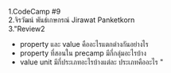 1.CodeCamp #9 <br>
2.จิรวัฒน์ พันธ์เกษกรณ์ Jirawat Panketkorn <br>
3."Review2
- property และ value คืออะไรแตกต่างกันอย่างไร
- property ที่สอนใน precamp มีกี่กลุ่มอะไรบ้าง
- value unit มีกี่ประเภทอะไรบ้างแต่ละ ประเภทคืออะไร
"